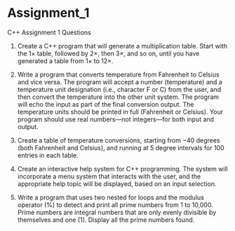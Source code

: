 # Assignment_1

C++ Assignment 1 Questions

1. Create a C++ program that will generate a multiplication table. 
   Start with the 1× table, followed by 2×, then 3×, and so on, until you have generated a table from 1× to 12×.

2. Write a program that converts temperature from Fahrenheit to Celsius and vice versa.
   The program will accept a number (temperature) and a temperature unit designation (i.e., character F or C) from the user, and then convert the temperature into the other unit system. 
   The program will echo the input as part of the final conversion output. The temperature units should be printed in full (Fahrenheit or Celsius).
   Your program should use real numbers—not integers—for both input and output.

3. Create a table of temperature conversions, starting from −40 degrees (both Fahrenheit and Celsius), and running at 5 degree intervals for 100 entries in each table.

4. Create an interactive help system for C++ programming. The system will incorporate a menu system that interacts with the user, and the appropriate help topic will be displayed, based on an input selection.

5. Write a program that uses two nested for loops and the modulus operator (%) to detect and print all prime numbers from 1 to 10,000. Prime numbers are integral numbers that are only evenly divisible by themselves and one (1). Display all the prime numbers found.

